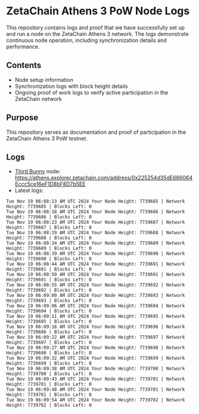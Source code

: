 # ZetaChain Athens 3 PoW Node Logs
This repository contains logs and proof that we have successfully set up and run a node on the ZetaChain Athens 3 network. The logs demonstrate continuous node operation, including synchronization details and performance.

## Contents
- Node setup information
- Synchronization logs with block height details
- Ongoing proof of work logs to verify active participation in the ZetaChain network

## Purpose
This repository serves as documentation and proof of participation in the ZetaChain Athens 3 PoW testnet.

## Logs

- [Third Bunny](https://thirdbunny.xyz/) node: https://athens.explorer.zetachain.com/address/0x225254d35dE666064Eccc5ce16eF1D8bF8D7b5EE
- Latest logs:
```
Tue Nov 19 06:08:13 AM UTC 2024 Your Node Height: 7739685 | Network Height: 7739685 | Blocks Left: 0
Tue Nov 19 06:08:18 AM UTC 2024 Your Node Height: 7739686 | Network Height: 7739686 | Blocks Left: 0
Tue Nov 19 06:08:23 AM UTC 2024 Your Node Height: 7739687 | Network Height: 7739687 | Blocks Left: 0
Tue Nov 19 06:08:29 AM UTC 2024 Your Node Height: 7739688 | Network Height: 7739688 | Blocks Left: 0
Tue Nov 19 06:08:34 AM UTC 2024 Your Node Height: 7739689 | Network Height: 7739689 | Blocks Left: 0
Tue Nov 19 06:08:39 AM UTC 2024 Your Node Height: 7739690 | Network Height: 7739690 | Blocks Left: 0
Tue Nov 19 06:08:44 AM UTC 2024 Your Node Height: 7739691 | Network Height: 7739691 | Blocks Left: 0
Tue Nov 19 06:08:50 AM UTC 2024 Your Node Height: 7739691 | Network Height: 7739691 | Blocks Left: 0
Tue Nov 19 06:08:55 AM UTC 2024 Your Node Height: 7739692 | Network Height: 7739692 | Blocks Left: 0
Tue Nov 19 06:09:00 AM UTC 2024 Your Node Height: 7739693 | Network Height: 7739693 | Blocks Left: 0
Tue Nov 19 06:09:06 AM UTC 2024 Your Node Height: 7739694 | Network Height: 7739694 | Blocks Left: 0
Tue Nov 19 06:09:11 AM UTC 2024 Your Node Height: 7739695 | Network Height: 7739695 | Blocks Left: 0
Tue Nov 19 06:09:16 AM UTC 2024 Your Node Height: 7739696 | Network Height: 7739696 | Blocks Left: 0
Tue Nov 19 06:09:22 AM UTC 2024 Your Node Height: 7739697 | Network Height: 7739697 | Blocks Left: 0
Tue Nov 19 06:09:27 AM UTC 2024 Your Node Height: 7739698 | Network Height: 7739698 | Blocks Left: 0
Tue Nov 19 06:09:32 AM UTC 2024 Your Node Height: 7739699 | Network Height: 7739699 | Blocks Left: 0
Tue Nov 19 06:09:38 AM UTC 2024 Your Node Height: 7739700 | Network Height: 7739700 | Blocks Left: 0
Tue Nov 19 06:09:43 AM UTC 2024 Your Node Height: 7739701 | Network Height: 7739701 | Blocks Left: 0
Tue Nov 19 06:09:48 AM UTC 2024 Your Node Height: 7739701 | Network Height: 7739701 | Blocks Left: 0
Tue Nov 19 06:09:54 AM UTC 2024 Your Node Height: 7739702 | Network Height: 7739702 | Blocks Left: 0
```
